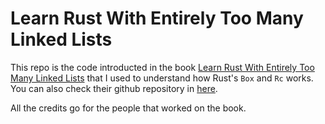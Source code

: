 # Learn Rust With Entirely Too Many Linked Lists

This repo is the code introducted in the book [Learn Rust With Entirely Too Many Linked Lists](http://rust-unofficial.github.io/too-many-lists/index.html) that I used to understand how Rust's `Box` and `Rc` works.
You can also check their github repository in [here](https://github.com/rust-unofficial/too-many-lists).

All the credits go for the people that worked on the book.
